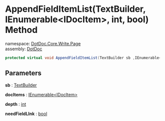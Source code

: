 ﻿# AppendFieldItemList\(TextBuilder, IEnumerable\<IDocItem\>, int, bool\) Method

namespace: [DotDoc\.Core\.Write\.Page](../../DotDoc.Core.Write.Page.md)<br />
assembly: [DotDoc](../../../DotDoc.md)



```csharp
protected virtual void AppendFieldItemList(TextBuilder sb ,IEnumerable<IDocItem> docItems ,int depth = 2 ,bool needFieldLInk = True);
```

## Parameters

__sb__ : [TextBuilder](../../../DotDoc/DotDoc.Core.Write/TextBuilder.md)



__docItems__ : [IEnumerable\<IDocItem\>](https://docs.microsoft.com/dotnet/api/System.Collections.Generic.IEnumerable-1)



__depth__ : [int](https://docs.microsoft.com/dotnet/api/System.Int32)



__needFieldLInk__ : [bool](https://docs.microsoft.com/dotnet/api/System.Boolean)



